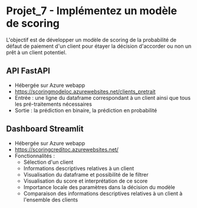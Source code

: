 # Projet_7 - Implémentez un modèle de scoring

L'objectif est de développer un modèle de scoring de la probabilité de défaut de paiement d'un client pour étayer la décision d'accorder ou non un prêt à un client potentiel.

## API FastAPI
- Hébergée sur Azure webapp
- https://scoringmodeloc.azurewebsites.net/clients_pretrait
- Entrée : une ligne du dataframe correspondant à un client ainsi que tous les pré-traitements nécessaires
- Sortie : la prédiction en binaire, la prédiction en probabilité

## Dashboard Streamlit
- Hébergée sur Azure webapp
- https://scoringcreditoc.azurewebsites.net/
- Fonctionnalités :
    - Sélection d'un client
    - Informations descriptives relatives à un client
    - Visualisation du dataframe et possibilité de le filtrer
    - Visualisation du score et interprétation de ce score
    - Importance locale des paramètres dans la décision du modèle
    - Comparaison des informations descriptives relatives à un client à l'ensemble des clients



